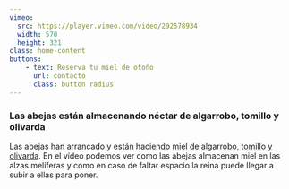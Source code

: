 ```yaml
---
vimeo:
  src: https://player.vimeo.com/video/292578934
  width: 570
  height: 321
class: home-content
buttons:
    - text: Reserva tu miel de otoño
      url: contacto
      class: button radius
---
```


### Las abejas están almacenando néctar de algarrobo, tomillo y olivarda

Las abejas han arrancado y están haciendo [miel de algarrobo, tomillo y olivarda](/productos/miel). En el
vídeo podemos ver como las abejas almacenan miel en las alzas melíferas y como
en caso de faltar espacio la reina puede llegar a subir a ellas para poner. 
